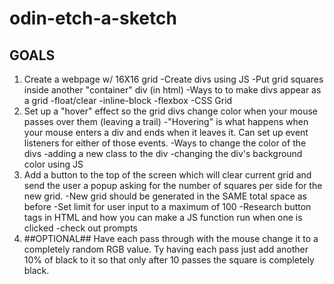 # odin-etch-a-sketch

## GOALS ##
1. Create a webpage w/ 16X16 grid
    -Create divs using JS
    -Put grid squares inside another "container" div (in html)
    -Ways to to make divs appear as a grid
        -float/clear
        -inline-block
        -flexbox
        -CSS Grid
2. Set up a "hover" effect so the grid divs change color when your mouse passes over them (leaving a trail)
    -"Hovering" is what happens when your mouse enters a div and ends when it leaves it. Can set up event listeners for either of those events.
    -Ways to change the color of the divs
        -adding a new class to the div
        -changing the div's background color using JS
3. Add a button to the top of the screen which will clear current grid and send the user a popup asking for the number of squares per side for the new grid.
    -New grid should be generated in the SAME total space as before
    -Set limit for user input to a maximum of 100
    -Research button tags in HTML and how you can make a JS function run when one is clicked
    -check out prompts
4. ##OPTIONAL## Have each pass through with the mouse change it to a completely random RGB value. Ty having each pass just add another 10% of black to it so that only after 10 passes the square is completely black.